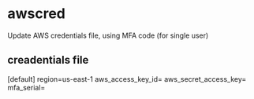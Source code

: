 # awscred
Update AWS credentials file, using  MFA code 
(for single user)

## creadentials file

[default]
region=us-east-1
aws_access_key_id=
aws_secret_access_key=
mfa_serial=